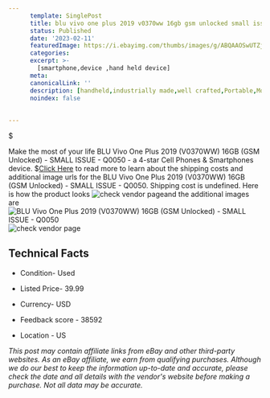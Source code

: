 ```yaml
---
      template: SinglePost
      title: blu vivo one plus 2019 v0370ww 16gb gsm unlocked small issue q0050
      status: Published
      date: '2023-02-11'
      featuredImage: https://i.ebayimg.com/thumbs/images/g/ABQAAOSwUTZjuE-u/s-l225.jpg
      categories: 
      excerpt: >-
        [smartphone,device ,hand held device]
      meta:
      canonicalLink: ''
      description: [handheld,industrially made,well crafted,Portable,Mobile,Compact,Convenient,Lightweight,Maneuverable,Man-portable,Miniature,Carriable,Hand-held,Light,Holdable,Transportable,Mobile device,Pocket-sized,On-the-go,Wireless,Cordless,Compact size,Convenient size, smartphone,device ,hand held device]
      noindex: false
      
        
---
```

$

Make the most of your life BLU Vivo One Plus 2019 (V0370WW) 16GB (GSM Unlocked) - SMALL ISSUE - Q0050 - a 4-star Cell Phones & Smartphones device.
$[Click Here](https://www.ebay.com/itm/144889299915?hash=item21bc1343cb%3Ag%3AABQAAOSwUTZjuE-u&mkevt=1&mkcid=1&mkrid=711-53200-19255-0&campid=%253CePNCampaignId%253E&customid=%253CreferenceId%253E&toolid=10049) to read more to learn about the shipping costs and additional image urls for the BLU Vivo One Plus 2019 (V0370WW) 16GB (GSM Unlocked) - SMALL ISSUE - Q0050. Shipping cost is undefined. Here is how the product looks ![check vendor page](https://i.ebayimg.com/thumbs/images/g/ABQAAOSwUTZjuE-u/s-l225.jpg)and the additional images are![BLU Vivo One Plus 2019 (V0370WW) 16GB (GSM Unlocked) - SMALL ISSUE - Q0050](https://i.ebayimg.com/images/g/ABQAAOSwUTZjuE-u/s-l1600.jpg)![check vendor page](https://origin-galleryplus.ebayimg.com/ws/web/144889299915_2_0_1/225x225.jpg,https://origin-galleryplus.ebayimg.com/ws/web/144889299915_3_0_1/225x225.jpg,https://origin-galleryplus.ebayimg.com/ws/web/144889299915_4_0_1/225x225.jpg,https://origin-galleryplus.ebayimg.com/ws/web/144889299915_5_0_1/225x225.jpg,https://origin-galleryplus.ebayimg.com/ws/web/144889299915_6_0_1/225x225.jpg,https://origin-galleryplus.ebayimg.com/ws/web/144889299915_7_0_1/225x225.jpg,https://origin-galleryplus.ebayimg.com/ws/web/144889299915_8_0_1/225x225.jpg)



 ## Technical Facts 



     
      

 - Condition- Used 


      

 - Listed Price- 39.99 


      

 - Currency- USD 


      

 - Feedback score - 38592 


      

 - Location - US 


      
      

 *_This post may contain affiliate links from eBay and other third-party websites. As an eBay affiliate, we earn from qualifying purchases. Although we do our best to keep the information up-to-date and accurate, please check the date and all details with the vendor's website before making a purchase. Not all data may be accurate._*






